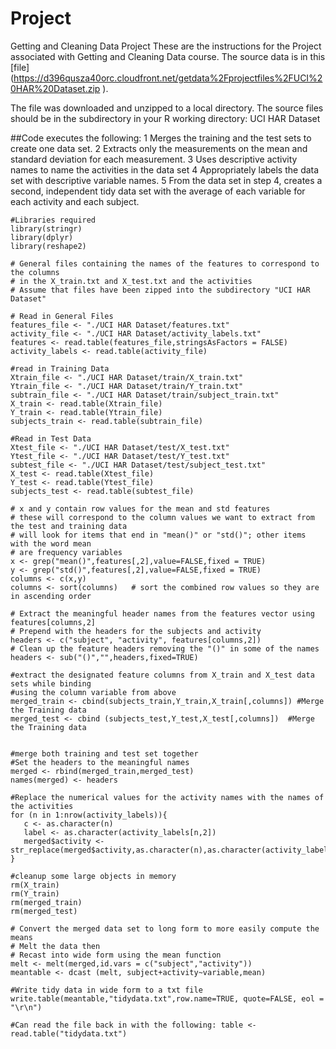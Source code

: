 # Project
Getting and Cleaning Data Project
These are the instructions for the Project associated with Getting and Cleaning Data course. 
The source data is in this [file]
(https://d396qusza40orc.cloudfront.net/getdata%2Fprojectfiles%2FUCI%20HAR%20Dataset.zip ).

The file was downloaded and unzipped to a local directory.
The source files should be in the subdirectory in your R working directory: UCI HAR Dataset

##Code executes the following:
1 Merges the training and the test sets to create one data set.
2 Extracts only the measurements on the mean and standard deviation for each measurement. 
3 Uses descriptive activity names to name the activities in the data set
4 Appropriately labels the data set with descriptive variable names. 
5 From the data set in step 4, creates a second, independent tidy data set with the average of each variable for each activity and each subject.

 ```
#Libraries required
library(stringr)  
library(dplyr)
library(reshape2)

# General files containing the names of the features to correspond to the columns
# in the X_train.txt and X_test.txt and the activities 
# Assume that files have been zipped into the subdirectory "UCI HAR Dataset"

# Read in General Files
features_file <- "./UCI HAR Dataset/features.txt"
activity_file <- "./UCI HAR Dataset/activity_labels.txt"
features <- read.table(features_file,stringsAsFactors = FALSE)
activity_labels <- read.table(activity_file)

#read in Training Data
Xtrain_file <- "./UCI HAR Dataset/train/X_train.txt"
Ytrain_file <- "./UCI HAR Dataset/train/Y_train.txt"
subtrain_file <- "./UCI HAR Dataset/train/subject_train.txt"
X_train <- read.table(Xtrain_file)
Y_train <- read.table(Ytrain_file)
subjects_train <- read.table(subtrain_file)

#Read in Test Data
Xtest_file <- "./UCI HAR Dataset/test/X_test.txt"
Ytest_file <- "./UCI HAR Dataset/test/Y_test.txt"
subtest_file <- "./UCI HAR Dataset/test/subject_test.txt"
X_test <- read.table(Xtest_file)
Y_test <- read.table(Ytest_file)
subjects_test <- read.table(subtest_file)

# x and y contain row values for the mean and std features
# these will correspond to the column values we want to extract from the test and training data
# will look for items that end in "mean()" or "std()"; other items with the word mean
# are frequency variables
x <- grep("mean()",features[,2],value=FALSE,fixed = TRUE)
y <- grep("std()",features[,2],value=FALSE,fixed = TRUE)
columns <- c(x,y)
columns <- sort(columns)   # sort the combined row values so they are in ascending order

# Extract the meaningful header names from the features vector using features[columns,2]
# Prepend with the headers for the subjects and activity
headers <- c("subject", "activity", features[columns,2])
# Clean up the feature headers removing the "()" in some of the names
headers <- sub("()","",headers,fixed=TRUE)                   

#extract the designated feature columns from X_train and X_test data sets while binding
#using the column variable from above
merged_train <- cbind(subjects_train,Y_train,X_train[,columns]) #Merge the Training data
merged_test <- cbind (subjects_test,Y_test,X_test[,columns])  #Merge the Training data


#merge both training and test set together
#Set the headers to the meaningful names
merged <- rbind(merged_train,merged_test)
names(merged) <- headers  

#Replace the numerical values for the activity names with the names of the activities
for (n in 1:nrow(activity_labels)){
    c <- as.character(n)
    label <- as.character(activity_labels[n,2])
    merged$activity <- str_replace(merged$activity,as.character(n),as.character(activity_labels[n,2]))
}

#cleanup some large objects in memory
rm(X_train)
rm(Y_train)
rm(merged_train)
rm(merged_test)

# Convert the merged data set to long form to more easily compute the means
# Melt the data then
# Recast into wide form using the mean function
melt <- melt(merged,id.vars = c("subject","activity"))
meantable <- dcast (melt, subject+activity~variable,mean)

#Write tidy data in wide form to a txt file
write.table(meantable,"tidydata.txt",row.name=TRUE, quote=FALSE, eol = "\r\n")

#Can read the file back in with the following: table <- read.table("tidydata.txt")

```

